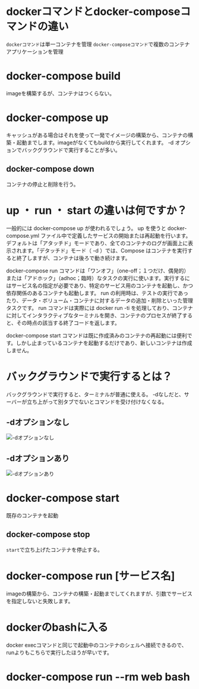 # dockerコマンドとdocker-composeコマンドの違い
```dockerコマンド```は単一コンテナを管理
```docker-composeコマンド```で複数のコンテナアプリケーションを管理

# docker-compose build
imageを構築するが、コンテナはつくらない。

# docker-compose up
キャッシュがある場合はそれを使って一発でイメージの構築から、コンテナの構築・起動までします。imageがなくてもbuildから実行してくれます。
-d オプションでバックグラウンドで実行することが多い。

## docker-compose down
コンテナの停止と削除を行う。

# up ・ run ・ start の違いは何ですか？
一般的には docker-compose up が使われるでしょう。 up を使うと docker-compose.yml ファイル中で定義したサービスの開始または再起動を行います。デフォルトは「アタッチド」モードであり、全てのコンテナのログが画面上に表示されます。「デタッチド」モード（ -d ）では、Compose はコンテナを実行すると終了しますが、コンテナは後ろで動き続けます。

docker-compose run コマンドは「ワンオフ」（one-off；１つだけ、偶発的） または「アドホック」（adhoc；臨時）なタスクの実行に使います。実行するにはサービス名の指定が必要であり、特定のサービス用のコンテナを起動し、かつ依存関係のあるコンテナも起動します。 run の利用時は、テストの実行であったり、データ・ボリューム・コンテナに対するデータの追加・削除といった管理タスクです。 run コマンドは実際には docker run -ti を処理しており、コンテナに対してインタラクティブなターミナルを開き、コンテナのプロセスが終了すると、その時点の該当する終了コードを返します。

docker-compose start コマンドは既に作成済みのコンテナの再起動には便利です。しかし止まっているコンテナを起動するだけであり、新しいコンテナは作成しません。

# バックグラウンドで実行するとは？
バックグラウンドで実行すると、ターミナルが普通に使える。
-dなしだと、サーバーが立ち上がって別タブでないとコマンドを受け付けなくなる。

## -dオプションなし
![-dオプションなし](/assets/img/d_option_no.png)

## -dオプションあり
![-dオプションあり](/assets/img/d_opttion.png)

# docker-compose start
既存のコンテナを起動

## docker-compose stop
```start```で立ち上げたコンテナを停止する。

# docker-compose run [サービス名]
imageの構築から、コンテナの構築・起動までしてくれますが、引数でサービスを指定しないと失敗します。

# dockerのbashに入る
docker execコマンドと同じで起動中のコンテナのシェルへ接続できるので、runよりもこちらで実行したほうが早いです。

# docker-compose run --rm web bash
